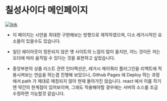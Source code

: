 # 칠성사이다 메인페이지

<a href="https://limeunseop.github.io/chilsung-cider">![link](https://img.shields.io/badge/link-https%3A%2F%2Flimeunseop.github.io%2Fchilsung--cider-brightgreen)</a>

- 이 페이지는 시안을 최대한 구현해보는 방향으로 제작하였으며, 다소 레거시적인 요소들이 있을수도 있습니다.

- 일단 레이아웃이 정돈되지 않은 옛 사이트의 느낌이 많이 들지만, 어느 것이든 저는 오더에 따라 움직일 수 있다는 것을 표현하고 싶었습니다.

- 중앙부분의 상품 리스트 관련 인터렉션은, 레거시 제이쿼리 플러그인을 리액트에 적용시켜보는 연습을 하는겸 진행해 보았으나, Github Pages 에 Deploy 하는 과정에서 path 가 제대로 매칭되지 않아 현재 돌아가진 않습니다. react 에서 이를 하기엔 약간의 한계점이 있어보이며, 그래도 적용해야할 경우에는 서버의 소스를 조금 수정하면 가능할것 같습니다.
